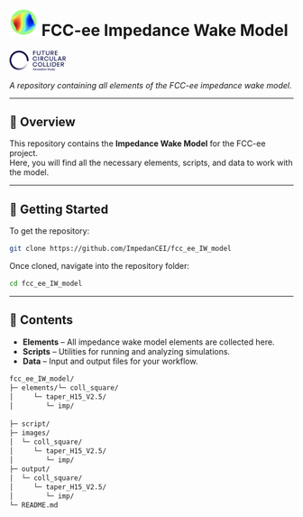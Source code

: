 # <img src="logo/CEI-logo.png" alt="CEI Logo" width="50"/> FCC-ee Impedance Wake Model

<img src="logo/fcc_png.png" alt="FCC-ee Logo" width="100"/>

*A repository containing all elements of the FCC-ee impedance wake model.*

---

## 📂 Overview

This repository contains the **Impedance Wake Model** for the FCC-ee project.  
Here, you will find all the necessary elements, scripts, and data to work with the model.

---

## 🚀 Getting Started

To get the repository:

```bash
git clone https://github.com/ImpedanCEI/fcc_ee_IW_model
```

Once cloned, navigate into the repository folder:

```bash
cd fcc_ee_IW_model
```

---

## 📁 Contents

- **Elements** – All impedance wake model elements are collected here.
- **Scripts** – Utilities for running and analyzing simulations.
- **Data** – Input and output files for your workflow.

```
fcc_ee_IW_model/
├─ elements/└─ coll_square/
│     └─ taper_H15_V2.5/
│        └─ imp/

├─ script/
├─ images/
│  └─ coll_square/
│     └─ taper_H15_V2.5/
│        └─ imp/
├─ output/
│  └─ coll_square/
│     └─ taper_H15_V2.5/
│        └─ imp/
└─ README.md
```
